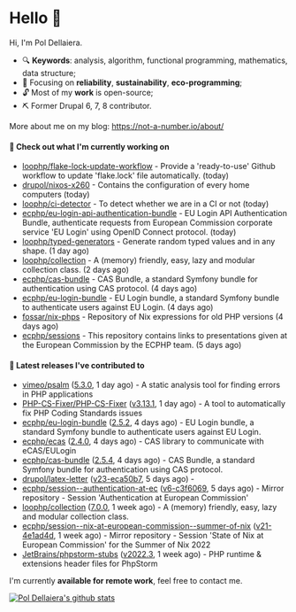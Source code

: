 # Hello 👋

Hi, I'm Pol Dellaiera.

- 🔍 **Keywords**: analysis, algorithm, functional programming, mathematics, data structure;
- 🎯 Focusing on **reliability**, **sustainability**, **eco-programming**;
- 🔓 Most of my **work** is open-source;
- ⛏️ Former Drupal 6, 7, 8 contributor.

More about me on my blog: https://not-a-number.io/about/

#### 👷 Check out what I'm currently working on

- [loophp/flake-lock-update-workflow](https://github.com/loophp/flake-lock-update-workflow) - Provide a &#39;ready-to-use&#39; Github workflow to update &#39;flake.lock&#39; file automatically. (today)
- [drupol/nixos-x260](https://github.com/drupol/nixos-x260) - Contains the configuration of every home computers (today)
- [loophp/ci-detector](https://github.com/loophp/ci-detector) - To detect whether we are in a CI or not (today)
- [ecphp/eu-login-api-authentication-bundle](https://github.com/ecphp/eu-login-api-authentication-bundle) - EU Login API Authentication Bundle, authenticate requests from European Commission corporate service &#39;EU Login&#39; using OpenID Connect protocol. (today)
- [loophp/typed-generators](https://github.com/loophp/typed-generators) - Generate random typed values and in any shape. (1 day ago)
- [loophp/collection](https://github.com/loophp/collection) - A (memory) friendly, easy, lazy and modular collection class. (2 days ago)
- [ecphp/cas-bundle](https://github.com/ecphp/cas-bundle) - CAS Bundle, a standard Symfony bundle for authentication using CAS protocol. (4 days ago)
- [ecphp/eu-login-bundle](https://github.com/ecphp/eu-login-bundle) - EU Login bundle, a standard Symfony bundle to authenticate users against EU Login. (4 days ago)
- [fossar/nix-phps](https://github.com/fossar/nix-phps) - Repository of Nix expressions for old PHP versions (4 days ago)
- [ecphp/sessions](https://github.com/ecphp/sessions) - This repository contains links to presentations given at the European Commission by the ECPHP team. (5 days ago)

#### 🔭 Latest releases I've contributed to

- [vimeo/psalm](https://github.com/vimeo/psalm) ([5.3.0](https://github.com/vimeo/psalm/releases/tag/5.3.0), 1 day ago) - A static analysis tool for finding errors in PHP applications
- [PHP-CS-Fixer/PHP-CS-Fixer](https://github.com/PHP-CS-Fixer/PHP-CS-Fixer) ([v3.13.1](https://github.com/PHP-CS-Fixer/PHP-CS-Fixer/releases/tag/v3.13.1), 1 day ago) - A tool to automatically fix PHP Coding Standards issues
- [ecphp/eu-login-bundle](https://github.com/ecphp/eu-login-bundle) ([2.5.2](https://github.com/ecphp/eu-login-bundle/releases/tag/2.5.2), 4 days ago) - EU Login bundle, a standard Symfony bundle to authenticate users against EU Login.
- [ecphp/ecas](https://github.com/ecphp/ecas) ([2.4.0](https://github.com/ecphp/ecas/releases/tag/2.4.0), 4 days ago) - CAS library to communicate with eCAS/EULogin
- [ecphp/cas-bundle](https://github.com/ecphp/cas-bundle) ([2.5.4](https://github.com/ecphp/cas-bundle/releases/tag/2.5.4), 4 days ago) - CAS Bundle, a standard Symfony bundle for authentication using CAS protocol.
- [drupol/latex-letter](https://github.com/drupol/latex-letter) ([v23-eca50b7](https://github.com/drupol/latex-letter/releases/tag/v23-eca50b7), 5 days ago) - 
- [ecphp/session--authentication-at-ec](https://github.com/ecphp/session--authentication-at-ec) ([v6-c3f6069](https://github.com/ecphp/session--authentication-at-ec/releases/tag/v6-c3f6069), 5 days ago) - Mirror repository - Session &#39;Authentication at European Commission&#39;
- [loophp/collection](https://github.com/loophp/collection) ([7.0.0](https://github.com/loophp/collection/releases/tag/7.0.0), 1 week ago) - A (memory) friendly, easy, lazy and modular collection class.
- [ecphp/session--nix-at-european-commission--summer-of-nix](https://github.com/ecphp/session--nix-at-european-commission--summer-of-nix) ([v21-4e1ad4d](https://github.com/ecphp/session--nix-at-european-commission--summer-of-nix/releases/tag/v21-4e1ad4d), 1 week ago) - Mirror repository - Session &#39;State of Nix at European Commission&#39; for the Summer of Nix 2022
- [JetBrains/phpstorm-stubs](https://github.com/JetBrains/phpstorm-stubs) ([v2022.3](https://github.com/JetBrains/phpstorm-stubs/releases/tag/v2022.3), 1 week ago) - PHP runtime &amp; extensions header files for PhpStorm

I'm currently **available for remote work**, feel free to contact me.

[![Pol Dellaiera's github stats](https://github-readme-stats.vercel.app/api?username=drupol&count_private=true&show_icons=true)](https://github.com/drupol)
